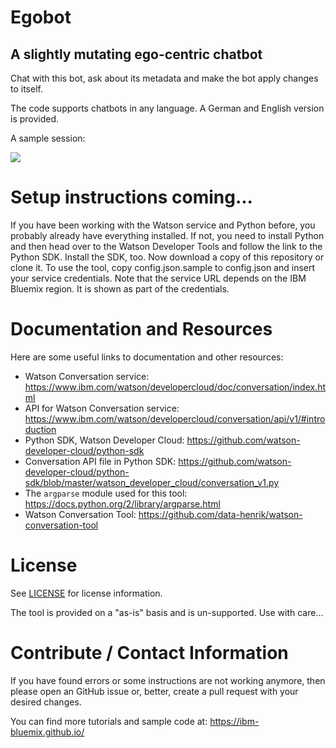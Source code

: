 # Egobot
## A slightly mutating ego-centric chatbot
Chat with this bot, ask about its metadata and make the bot apply changes to itself.

The code supports chatbots in any language. A German and English version is provided.

A sample session:   

![](https://raw.githubusercontent.com/data-henrik/bluemix-egobot/master/images/egobot-session.en.gif)

# Setup instructions coming...

If you have been working with the Watson service and Python before, you probably already have everything installed. If not, you need to install Python and then head over to the Watson Developer Tools and follow the link to the Python SDK. Install the SDK, too. Now download a copy of this repository or clone it.
To use the tool, copy config.json.sample to config.json and insert your service credentials. Note that the service URL depends on the IBM Bluemix region. It is shown as part of the credentials.

# Documentation and Resources
Here are some useful links to documentation and other resources:
* Watson Conversation service: https://www.ibm.com/watson/developercloud/doc/conversation/index.html
* API for Watson Conversation service: https://www.ibm.com/watson/developercloud/conversation/api/v1/#introduction
* Python SDK, Watson Developer Cloud: https://github.com/watson-developer-cloud/python-sdk
* Conversation API file in Python SDK: https://github.com/watson-developer-cloud/python-sdk/blob/master/watson_developer_cloud/conversation_v1.py
* The `argparse` module used for this tool: https://docs.python.org/2/library/argparse.html
* Watson Conversation Tool: https://github.com/data-henrik/watson-conversation-tool


# License
See [LICENSE](LICENSE) for license information.

The tool is provided on a "as-is" basis and is un-supported. Use with care...

# Contribute / Contact Information
If you have found errors or some instructions are not working anymore, then please open an GitHub issue or, better, create a pull request with your desired changes.

You can find more tutorials and sample code at:
https://ibm-bluemix.github.io/

